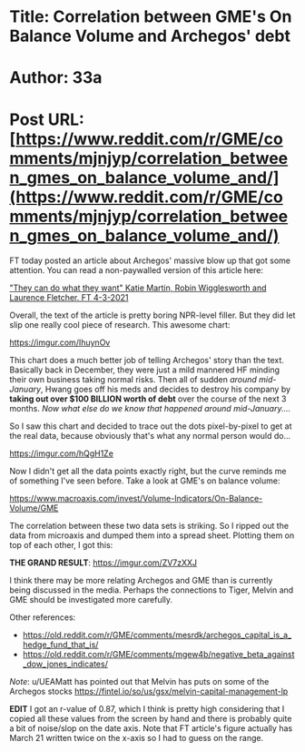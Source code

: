 # Title: Correlation between GME's On Balance Volume and Archegos' debt
# Author: 33a
# Post URL: [https://www.reddit.com/r/GME/comments/mjnjyp/correlation_between_gmes_on_balance_volume_and/](https://www.reddit.com/r/GME/comments/mjnjyp/correlation_between_gmes_on_balance_volume_and/)


FT today posted an article about Archegos' massive blow up that got some attention.  You can read a non-paywalled version of this article here:

["They can do what they want" 
Katie Martin, Robin Wigglesworth and Laurence Fletcher.  FT 4-3-2021](https://archive.is/iKrGX)

Overall, the text of the article is pretty boring NPR-level filler.  But they did let slip one really cool piece of research.  This awesome chart:

https://imgur.com/IhuynOv

This chart does a much better job of telling Archegos' story than the text.  Basically back in December, they were just a mild mannered HF minding their own business taking normal risks.  Then all of sudden *around mid-January*, Hwang goes off his meds and decides to destroy his company by **taking out over $100 BILLION worth of debt** over the course of the next 3 months.  *Now what else do we know that happened around mid-January....*

So I saw this chart and decided to trace out the dots pixel-by-pixel to get at the real data, because obviously that's what any normal person would do...

https://imgur.com/hQgH1Ze

Now I didn't get all the data points exactly right, but the curve reminds me of something I've seen before.  Take a look at GME's on balance volume:

https://www.macroaxis.com/invest/Volume-Indicators/On-Balance-Volume/GME

The correlation between these two data sets is striking.  So I ripped out the data from microaxis and dumped them into a spread sheet.  Plotting them on top of each other, I got this:

**THE GRAND RESULT**: https://imgur.com/ZV7zXXJ

I think there may be more relating Archegos and GME than is currently being discussed in the media. Perhaps the connections to Tiger, Melvin and GME should be investigated more carefully.

Other references:

* https://old.reddit.com/r/GME/comments/mesrdk/archegos_capital_is_a_hedge_fund_that_is/
* https://old.reddit.com/r/GME/comments/mgew4b/negative_beta_against_dow_jones_indicates/

*Note*: u/UEAMatt has pointed out that Melvin has puts on some of the Archegos stocks https://fintel.io/so/us/gsx/melvin-capital-management-lp

**EDIT** I got an r-value of 0.87, which I think is pretty high considering that I copied all these values from the screen by hand and there is probably quite a bit of noise/slop on the date axis.  Note that FT article's figure actually has March 21 written twice on the x-axis so I had to guess on the range.